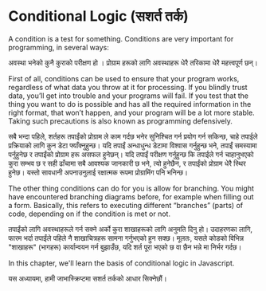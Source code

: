# Conditional Logic (सशर्त तर्क)

A condition is a test for something. Conditions are very important for programming, in several ways:

अवस्था भनेको कुनै कुराको परीक्षण हो । प्रोग्राम हरूको लागि अवस्थाहरू धेरै तरिकामा धेरै महत्त्वपूर्ण छन्।

First of all, conditions can be used to ensure that your program works, regardless of what data you throw at it for processing. If you blindly trust data, you’ll get into trouble and your programs will fail. If you test that the thing you want to do is possible and has all the required information in the right format, that won’t happen, and your program will be a lot more stable. Taking such precautions is also known as programming defensively.

सबै भन्दा पहिले, शर्तहरू तपाईंको प्रोग्राम ले काम गर्दछ भनेर सुनिश्चित गर्न प्रयोग गर्न सकिन्छ, चाहे तपाईले प्रक्रियाको लागि कुन डेटा फ्याँक्नुहुन्छ। यदि तपाईं अन्धाधुन्ध डेटामा विश्वास गर्नुहुन्छ भने, तपाईं समस्यामा पर्नुहुनेछ र तपाईंको प्रोग्राम हरू असफल हुनेछन्। यदि तपाईं परीक्षण गर्नुहुन्छ कि तपाईले गर्न चाहानुभएको कुरा सम्भव छ र सही ढाँचामा सबै आवश्यक जानकारी छ भने, त्यो हुनेछैन, र तपाईंको प्रोग्राम धेरै स्थिर हुनेछ। यस्तो सावधानी अपनाउनुलाई रक्षात्मक रूपमा प्रोग्रामिंग पनि भनिन्छ।

The other thing conditions can do for you is allow for branching. You might have encountered branching diagrams before, for example when filling out a form. Basically, this refers to executing different “branches” (parts) of code, depending on if the condition is met or not.

तपाईंको लागि अवस्थाहरूले गर्न सक्ने अर्को कुरा शाखाहरूको लागि अनुमति दिनु हो। उदाहरणका लागि, फारम भर्दा तपाईंले पहिले नै शाखाचित्रहरू सामना गर्नुभएको हुन सक्छ। मूलतः, यसले कोडको विभिन्न "शाखाहरू" (भागहरू) कार्यान्वयन गर्न बुझाउँछ, यदि शर्त पूरा भएको छ वा छैन भन्ने मा निर्भर गर्दछ।

In this chapter, we'll learn the basis of conditional logic in Javascript.

यस अध्यायमा, हामी जाभास्क्रिप्टमा सशर्त तर्कको आधार सिक्नेछौं।
